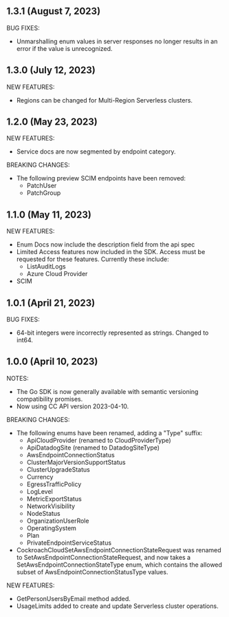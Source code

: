 ## 1.3.1 (August 7, 2023)

BUG FIXES:

* Unmarshalling enum values in server responses no longer results in an error if the value is unrecognized.

## 1.3.0 (July 12, 2023)

NEW FEATURES:

* Regions can be changed for Multi-Region Serverless clusters.

## 1.2.0 (May 23, 2023)

NEW FEATURES:

* Service docs are now segmented by endpoint category.

BREAKING CHANGES:

* The following preview SCIM endpoints have been removed:
  * PatchUser
  * PatchGroup

## 1.1.0 (May 11, 2023)

NEW FEATURES:

* Enum Docs now include the description field from the api spec
* Limited Access features now included in the SDK. Access must be requested for
  these features. Currently these include:
  * ListAuditLogs
  * Azure Cloud Provider
* SCIM

## 1.0.1 (April 21, 2023)

BUG FIXES:

* 64-bit integers were incorrectly represented as strings. Changed to int64.

## 1.0.0 (April 10, 2023)

NOTES:

* The Go SDK is now generally available with semantic versioning compatibility promises.
* Now using CC API version 2023-04-10.

BREAKING CHANGES:

* The following enums have been renamed, adding a "Type" suffix:
  * ApiCloudProvider (renamed to CloudProviderType)
  * ApiDatadogSite (renamed to DatadogSiteType)
  * AwsEndpointConnectionStatus
  * ClusterMajorVersionSupportStatus
  * ClusterUpgradeStatus
  * Currency
  * EgressTrafficPolicy
  * LogLevel
  * MetricExportStatus
  * NetworkVisibility
  * NodeStatus
  * OrganizationUserRole
  * OperatingSystem
  * Plan
  * PrivateEndpointServiceStatus
* CockroachCloudSetAwsEndpointConnectionStateRequest was renamed to SetAwsEndpointConnectionStateRequest, and
now takes a SetAwsEndpointConnectionStateType enum, which contains the allowed subset of AwsEndpointConnectionStatusType
values.

NEW FEATURES:

* GetPersonUsersByEmail method added.
* UsageLimits added to create and update Serverless cluster operations.
